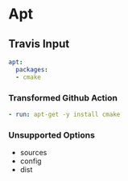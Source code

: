 # Apt

## Travis Input

```yaml
apt:
  packages:
  - cmake
```

### Transformed Github Action

```yaml
- run: apt-get -y install cmake
```

### Unsupported Options

- sources
- config
- dist

